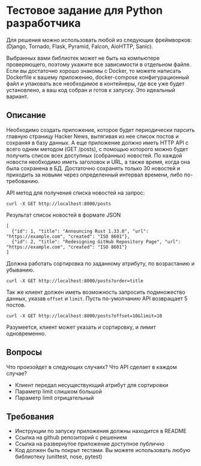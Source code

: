# Тестовое задание для Python разработчика


Для решения можно использовать любой из следующих фреймворков: (Django, Tornado, Flask, Pyramid, Falcon, AioHTTP, Sanic).

Выбранных вами библиотек может не быть на компьютере проверяющего, поэтому укажите все зависимости в отдельном файле. Если вы достаточно хорошо знакомы с Docker, то можете написать Dockerfile к вашему приложению, docker-compose конфигурационный файл и упаковать все необходимое в контейнеры, где все уже будет установлено, а ваш код собран и готов к запуску. Это идеальный вариант.

## Описание
Необходимо создать приложение, которое будет периодически парсить главную страницу Hacker News, вытягивая из нее список постов и сохраняя в базу данных.
А еще приложение должно иметь HTTP API с всего одним методом (GET /posts), с помощью которого можно будет получить список всех доступных (собранных) новостей.
По каждой новости необходимо иметь заголовок и URL, а также время, когда она была сохранена в БД. Достаточно сохранять только 30 новостей и приходить за новыми через определенный интервал времени, либо по-требованию.

API метод для получения списка новостей на запрос: 

    curl -X GET http://localhost:8000/posts

Результат список новостей в формате JSON

    [
      {"id": 1, "title": "Announcing Rust 1.33.0", "url": "https://example.com", "created": "ISO 8601"},
      {"id": 2, "title": "Redesigning GitHub Repository Page", "url": "https://example.com", "created": "ISO 8601"}
    ]

Должна работать сортировка по заданному атрибуту, по возрастанию и убыванию.

    curl -X GET http://localhost:8000/posts?order=title

Так же клиент должен иметь возможность запросить подмножество данных, указав `offset` и `limit`. Пусть по-умолчанию API возвращает 5 постов.

    curl -X GET http://localhost:8000/posts?offset=10&limit=10

Разумеется, клиент может указать и сортировку, и лимит одновременно.

## Вопросы
Что произойдет в следующих случаях? Что API сделает в каждом случае?
- Клиент передал несуществующий атрибут для сортировки
- Параметр limit слишком большой
- Параметр limit отрицательный
## Требования
- Инструкции по запуску приложения должны находится в README
- Ссылка на github репозиторий с решением
- Ссылка на развернутое приложение доступное публично
- Код должен быть покрыт тестами. Вы можете использовать любую библиотеку (unittest, nose, pytest)